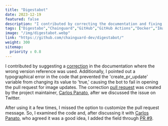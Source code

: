 ```yaml
---
title: "Digestabot"
date: 2023-12-19
featured: false
description: "I contributed by correcting the documentation and fixing a typo."
tags: ["Digestabo","Chainguard","GitHub","GitHub Actions","Docker","Image"]
image: "/img/digestabot.webp"
link: "https://github.com/chainguard-dev/digestabot/"
weight: 300
sitemap:
  priority : 0.8
---
```


I contributed by suggesting a [correction](https://github.com/chainguard-dev/digestabot/pull/6) in the documentation where the wrong version reference was used. Additionally, I pointed out a typographical error in the code that prevented the 'create_pr_update' variable from changing its value to 'true,' causing the bot to fail in opening the pull request for image updates. The correction [pull request](https://github.com/chainguard-dev/digestabot/pull/7) was created by the project maintainer, [Carlos Panato](https://github.com/cpanato), after we discussed the issue on Twitter.

After using it a few times, I missed the option to customize the pull request message. So, I examined the code and, after discussing it with [Carlos Panato](https://github.com/cpanato), who agreed it was a good idea, I added the field through [PR #9](https://github.com/chainguard-dev/digestabot/pull/9).